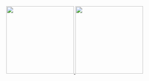 
<div>
  <a href="https://github.com/andrevictor06">
  <img height="180em" src="https://github-readme-stats-sigma-five.vercel.app/api?username=andrevictor06&show_icons=true&theme=dark&include_all_commits=true&count_private=true"/>
  
  <img height="180em" src="https://github-readme-stats-sigma-five.vercel.app/api/top-langs/?username=andrevictor06&layout=compact&langs_count=16&theme=dark"/>
 
  
</div>
